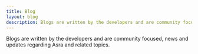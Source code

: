 ```yaml
---
title: Blog
layout: blog
description: Blogs are written by the developers and are community focused, news and updates regarding Asra and related topics.
---
```


Blogs are written by the developers and are community focused, news and updates regarding Asra and related topics.